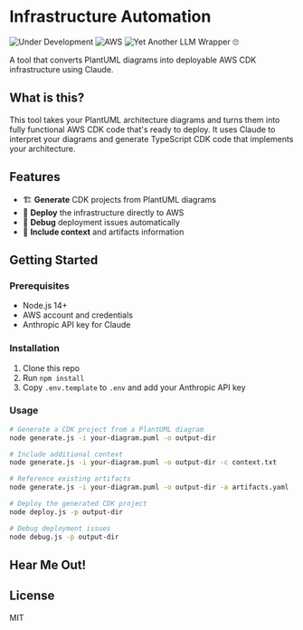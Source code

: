# Infrastructure Automation

![Under Development](https://img.shields.io/badge/-Under%20Development-yellow)
![AWS](https://img.shields.io/badge/-AWS-orange)
![Yet Another LLM Wrapper 🙄](https://img.shields.io/badge/-Yet%20Another%20LLM%20Wrapper%20%F0%9F%99%84-purple)

A tool that converts PlantUML diagrams into deployable AWS CDK infrastructure using Claude.

## What is this?

This tool takes your PlantUML architecture diagrams and turns them into fully functional AWS CDK code that's ready to deploy. It uses Claude to interpret your diagrams and generate TypeScript CDK code that implements your architecture.

## Features

- 🏗️ **Generate** CDK projects from PlantUML diagrams
- 🚀 **Deploy** the infrastructure directly to AWS
- 🔧 **Debug** deployment issues automatically
- 🧩 **Include context** and artifacts information

## Getting Started

### Prerequisites

- Node.js 14+
- AWS account and credentials
- Anthropic API key for Claude

### Installation

1. Clone this repo
2. Run `npm install`
3. Copy `.env.template` to `.env` and add your Anthropic API key

### Usage

```bash
# Generate a CDK project from a PlantUML diagram
node generate.js -i your-diagram.puml -o output-dir

# Include additional context
node generate.js -i your-diagram.puml -o output-dir -c context.txt

# Reference existing artifacts
node generate.js -i your-diagram.puml -o output-dir -a artifacts.yaml

# Deploy the generated CDK project
node deploy.js -p output-dir

# Debug deployment issues
node debug.js -p output-dir
```

## Hear Me Out!



## License

MIT